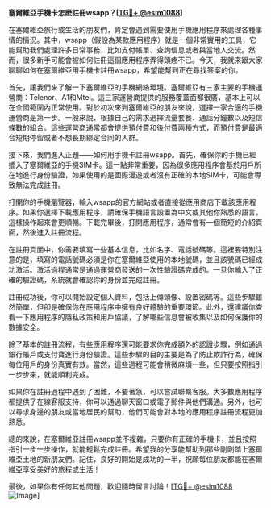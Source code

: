 **塞爾維亞手機卡怎麽註冊wsapp？[[TG💪+ @esim1088](https://t.me/s/esim1088)]**

在塞爾維亞旅行或生活的朋友們，肯定會遇到需要使用手機應用程序來處理各種事情的情況。其中，wsapp（假設為某款應用程序）就是一個非常實用的工具，它能幫助我們處理許多日常事務，比如支付帳單、查詢信息或者與當地人交流。然而，很多新手可能會被如何註冊這個應用程序弄得頭疼不已。今天，我就來跟大家聊聊如何在塞爾維亞用手機卡註冊wsapp，希望能幫到正在尋找答案的你。

首先，讓我們來了解一下塞爾維亞的手機網絡環境。塞爾維亞有三家主要的手機運營商：Telenor、A1和Mtel。這三家運營商提供的服務覆蓋面都很廣，基本上可以在全國範圍內正常使用。對於初次來到塞爾維亞的朋友來說，選擇一家合適的手機運營商是第一步。一般來說，根據自己的需求選擇流量套餐、通話分鐘數以及短信條數的組合。這些運營商通常都會提供預付費和後付費兩種方式，而預付費是最適合短期停留或者不想長期綁定合同的人群。

接下來，我們進入正題——如何用手機卡註冊wsapp。首先，確保你的手機已經插入了塞爾維亞的手機SIM卡。這一點非常重要，因為很多應用程序會基於用戶所在地進行身份驗證，如果使用的是國際漫遊或者沒有正確的本地SIM卡，可能會導致無法完成註冊。

打開你的手機瀏覽器，輸入wsapp的官方網站或者直接從應用商店下載該應用程序。如果你選擇下載應用程序，請確保手機語言設置為中文或其他你熟悉的語言，這樣操作起來會更順暢。下載完畢後，打開應用程序，通常會有一個簡短的介紹頁面，然後進入註冊流程。

在註冊頁面中，你需要填寫一些基本信息，比如名字、電話號碼等。這裡要特別注意的是，填寫的電話號碼必須是你在塞爾維亞使用的本地號碼，並且該號碼已經成功激活。激活過程通常是通過運營商發送的一次性驗證碼完成的。一旦你輸入了正確的驗證碼，系統就會確認你的身份並完成註冊。

註冊成功後，你可以開始設定個人資料，包括上傳頭像、設置密碼等。這些步驟雖然簡單，但卻是確保你在應用程序中擁有良好體驗的重要環節。此外，還建議你查看一下應用程序的隱私政策和用戶協議，了解哪些信息會被收集以及如何保護你的數據安全。

除了基本的註冊流程，有些應用程序還可能要求你完成額外的認證步驟，例如通過銀行賬戶或支付寶進行身份驗證。這些步驟的目的主要是為了防止欺詐行為，確保每位用戶的身份真實有效。當然，這些過程可能會稍微麻煩一些，但只要按照指引一步步來，就能順利完成。

如果你在註冊過程中遇到了困難，不要著急，可以嘗試聯繫客服。大多數應用程序都提供了在線客服支持，你可以通過聊天窗口或電子郵件與他們溝通。另外，也可以尋求身邊的朋友或當地居民的幫助，他們可能會對本地的應用程序註冊流程更加熟悉。

總的來說，在塞爾維亞註冊wsapp並不複雜，只要你有正確的手機卡，並且按照指引一步一步操作，就能輕鬆完成註冊。希望我的分享能幫助到那些剛剛踏上塞爾維亞土地的新朋友們。記住，良好的開始是成功的一半，祝願每位朋友都能在塞爾維亞享受美好的旅程或生活！

最後，如果你有任何其他問題，歡迎隨時留言討論！[[TG💪+ @esim1088](https://t.me/s/esim1088) ![Image](https://i.postimg.cc/4NQfJmqS/Snipaste-2025-05-13-00-14-12.png)]